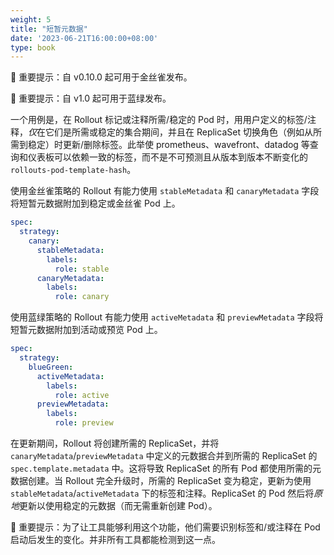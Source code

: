 ```yaml
---
weight: 5
title: "短暂元数据"
date: '2023-06-21T16:00:00+08:00'
type: book
---
```


🔔 重要提示：自 v0.10.0 起可用于金丝雀发布。

🔔 重要提示：自 v1.0 起可用于蓝绿发布。

一个用例是，在 Rollout 标记或注释所需/稳定的 Pod 时，用用户定义的标签/注释，*仅*在它们是所需或稳定的集合期间，并且在 ReplicaSet 切换角色（例如从所需到稳定）时更新/删除标签。此举使 prometheus、wavefront、datadog 等查询和仪表板可以依赖一致的标签，而不是不可预测且从版本到版本不断变化的 `rollouts-pod-template-hash`。

使用金丝雀策略的 Rollout 有能力使用 `stableMetadata` 和 `canaryMetadata` 字段将短暂元数据附加到稳定或金丝雀 Pod 上。

```yaml
spec:
  strategy:
    canary:
      stableMetadata:
        labels:
          role: stable
      canaryMetadata:
        labels:
          role: canary
```

使用蓝绿策略的 Rollout 有能力使用 `activeMetadata` 和 `previewMetadata` 字段将短暂元数据附加到活动或预览 Pod 上。

```yaml
spec:
  strategy:
    blueGreen:
      activeMetadata:
        labels:
          role: active
      previewMetadata:
        labels:
          role: preview
```

在更新期间，Rollout 将创建所需的 ReplicaSet，并将 `canaryMetadata`/`previewMetadata` 中定义的元数据合并到所需的 ReplicaSet 的 `spec.template.metadata` 中。这将导致 ReplicaSet 的所有 Pod 都使用所需的元数据创建。当 Rollout 完全升级时，所需的 ReplicaSet 变为稳定，更新为使用 `stableMetadata`/`activeMetadata` 下的标签和注释。ReplicaSet 的 Pod 然后将*原地*更新以使用稳定的元数据（而无需重新创建 Pod）。

🔔 重要提示：为了让工具能够利用这个功能，他们需要识别标签和/或注释在 Pod 启动后发生的变化。并非所有工具都能检测到这一点。
